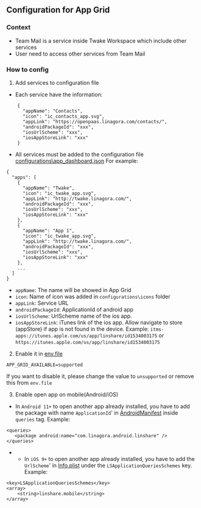 ## Configuration for App Grid

### Context
- Team Mail is a service inside Twake Workspace which include other services
- User need to access other services from Team Mail

### How to config

1. Add services to configuration file
 
- Each service have the information:
```
    {
      "appName": "Contacts",
      "icon": "ic_contacts_app.svg",
      "appLink": "https://openpaas.linagora.com/contacts/",
      "androidPackageId": "xxx",
      "iosUrlScheme": "xxx",
      "iosAppStoreLink": "xxx"
    }
```

- All services must be added to the configuration file [configurations\app_dashboard.json](https://github.com/linagora/tmail-flutter/blob/master/configurations/app_dashboard.json)
For example:
```
{
  "apps": [
    {
      "appName": "Twake",
      "icon": "ic_twake_app.svg",
      "appLink": "http://twake.linagora.com/",
      "androidPackageId": "xxx",
      "iosUrlScheme": "xxx",
      "iosAppStoreLink": "xxx"
    },
    {
      "appName": "App 1",
      "icon": "ic_twake_app.svg",
      "appLink": "http://twake.linagora.com/",
      "androidPackageId": "xxx",
      "iosUrlScheme": "xxx",
      "iosAppStoreLink": "xxx"
    },
    ...
  ]
}
```

- `appName`: The name will be showed in App Grid
- `icon`: Name of icon was added in `configurations\icons` folder
- `appLink`: Service URL
- `androidPackageId`: ApplicationId of android app
- `iosUrlScheme`: UrlScheme name of the ios app.
- `iosAppStoreLink`: iTunes link of the ios app. 
Allow navigate to store (appStore) if app is not found in the device. Example:
`itms-apps://itunes.apple.com/us/app/linshare/id1534003175` or `https://itunes.apple.com/us/app/linshare/id1534003175`

2. Enable it in [env.file](https://github.com/linagora/tmail-flutter/blob/master/env.file)
```
APP_GRID_AVAILABLE=supported
```
If you want to disable it, please change the value to `unsupported` or remove this from `env.file`

3. Enable open app on mobile(Android/iOS)

- In `Android 11+` to open another app already installed, you have to add the package with name `ApplicationId`' in [AndroidManifest](https://github.com/linagora/tmail-flutter/blob/master/android/app/src/main/AndroidManifest.xml) inside `queries` tag. Example:
```
<queries>
   <package android:name="com.linagora.android.linshare" /> 
</queries>
```
- - In `iOS 9+` to open another app already installed, you have to add the `UrlScheme`' in [Info.plist](https://github.com/GeekyAnts/external_app_launcher/blob/master/example/ios/Runner/Info.plist) under the `LSApplicationQueriesSchemes` key. Example:
```
<key>LSApplicationQueriesSchemes</key>
<array>
    <string>linshare.mobile</string>
</array>
```
